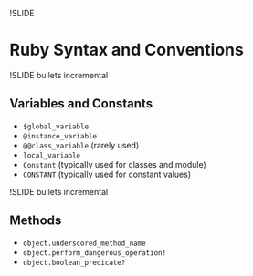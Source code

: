 !SLIDE

# Ruby Syntax and Conventions

!SLIDE bullets incremental

## Variables and Constants

* `$global_variable`
* `@instance_variable`
* `@@class_variable` (rarely used)
* `local_variable`
* `Constant` (typically used for classes and module)
* `CONSTANT` (typically used for constant values)

!SLIDE bullets incremental

## Methods

* `object.underscored_method_name`
* `object.perform_dangerous_operation!`
* `object.boolean_predicate?`

